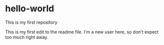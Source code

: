 # hello-world
This is my first repository

This is my first edit to the readme file.
I'm a new user here, so don't expect too much right away.
